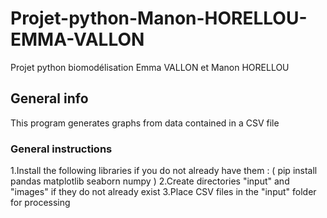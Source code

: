 # Projet-python-Manon-HORELLOU-EMMA-VALLON
Projet python biomodélisation Emma VALLON et Manon HORELLOU

## General info
This program generates graphs from data contained in a CSV file

### General instructions
1.Install the following libraries if you do not already have them : (  pip install pandas matplotlib seaborn numpy )
2.Create directories "input" and "images" if they do not already exist
3.Place CSV files in the "input" folder for processing
